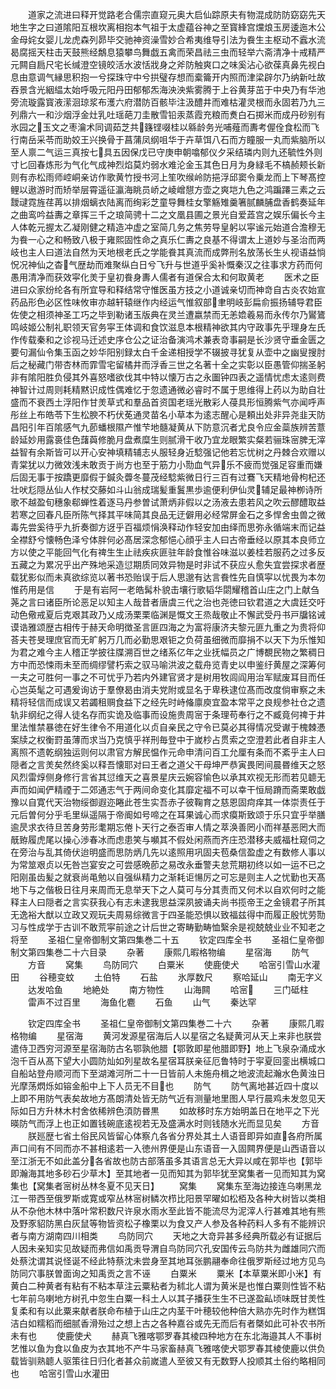 <!-- { "loadSidebar": true } -->
　　道家之流进曰释开觉路老合儒宗直窥元奥大启仙踪原夫有物混成防防窈窈先天地生字之曰道隂阳互根坎离相抱本气祖于太虚蕴谷神之至寳綘宫爣烺玉房逶迤木公金母姹女婴儿龙虎森列昴毕交驰神资澡雪妙合希夷维导引法为飬生主枢动不蠧水流曷腐摇天柱击天鼓熊经鷮息猿攀鸟舞戯五禽而荣昌祛三虫而轻举六斋清净十戒精严元闗自扃尺宅长缄澄空镜皎活水波恬戕身之斧防触爽口之味奚沾心欲葆真鼻先视白息由意调气縁思积抱一兮探珠守中兮拱璧存想而槖籥开内照而津梁辟尔乃纳新吐故吞景含光絪緼太始呼吸元阳丹田郁郁炁海泱泱紫雾腾于上谷黄芽茁于中央乃有华池旁流璇露寳液潆洄琼浆布濩六府潜防百骸毕注汲醴井而难枯灌灵根而永固若乃九三列鼎六一和沙烟浮金灶乳吐瑶葩刀圭散雪铅汞蒸霞充粮而煑白石掷米而成丹砂别有氷园之玉文之枣瀹术同调茹芝共籛铿啜桂以緜龄务光哺薤而夀考偓佺食松而飞行南岳采苓而助姣王兴换骨于菖蒲凤纲咀华于卉草饵八石而方瞳服一丸而紫脑所以至人禀二气运三真按七具五因保戊已守庚申朝噏郁仪夕采结璘内则九还毓性外则寸匕回春炼形为气化气成神烈焰莫灼弱水难沦金玉其色日月为身緑毛不槁赪颊长新则有赤松雨师崆峒亲访作歌黄竹授书河上笙吹缑岭防挹浮邱窦令乗龙而上下琴髙控鲤以遨游时而矫举层霄遥征瀛海眺员峤之崚嶒憇方壶之爽垲九色之鸿蹁蹮三素之云靉叇霓旌荏苒以排烟螭衣陆离而绚彩芝童导舞桂女擎觞雉羹箸腻麟脯盘香鹤奏延年之曲鸾吟益夀之章挥三千之琅简骋十二之文凰县圃之景光自爱蕋宫之娱乐偏长今主人体乾元握太乙凝刚健之精造冲虚之室简几务之焦劳导皇躬以寜谧元始道合澹穆无为飬一心之和畅致八极于雍熙固性命之真乐仁夀之良基不得谓太上道妙与圣治而两岐也主人曰道法自然为天地根老氏之学能飬其真流而成弊刑名放荡长生乆视语益惝怳况神仙之杳气歴劫而难聚纵白日兮飞升与世道乎奚补慨秦汉之往事求方药而何愚用清净而获效寜化羙于皇初飬身夀人儒者有道保合太和何取黄老
　　医术之臣进曰众家纷纶各有所宜导和释结常守惟医虽方技之小道诚亲切而神竒自古炎农始宣药品形色必区性味攸审亦越轩辕继作内经运气惟叙部聿明岐彭扁俞振扬辅导君臣佐使之相须神圣工巧之毕到勒诸玉版典在灵兰遭嬴禁而无恙嫓羲易而永传尔乃鸑鷟鸣岐姬公制礼职领天官务寜王体调和食饮滋息本根精神欲其内守政事先乎理身左氏作传载秦和之诊视马迁述史序仓公之证治备演鸿术兼表竒事嗣是长沙贤守垂金匮之要句漏仙令集玉函之妙华阳别録太白千金递相授学不辍披寻犹复从壶中之幽叟搜肘后之秘藏门带杏林而霏雪宅留橘井而浮香三世之名著十全之实彰以臣愚管仰揣圣躬非有隂阳胜负侵其外喜怒嗜欲伐其中特以懐万古之永圗钟四表之遥情忧虑太逺则费神智计过周则耗精黙识成性偶难忆于忽遗通微必睿时不属于思维得上药以为助自壮盛而不衰西土浮阳作甘羙草式和羣品首资国老瑶光散彩人葠具形恒腾紫气亦闻呼声彤丝上布皓苓下生松腴不朽伏莬通灵苗名小草本为逺志醒心是頼出处非异尧韭天防昌阳引年百隂感气九莭蟠根隰产惟芐地髓凝黄从下防意沉者尤良令应金蘂族辨苦薏龄延妙用露裛佳色藷藇修脆月盘煮糜生则腻滑干收乃宜龙眼繁实粲若骊珠宻脾无滓益智有余斯皆可以开心安神填精辅志乆服轻身近騐强记他若忘忧树之丹棘合欢赠以青棠犹以力微效浅未敢贡于尚方也至于筋力小勚血气异乐不疲而觉强足容重而嫌后固无事于按蹻更靡假于鍼灸虋冬蔓茂经騐紫微日行三百有过鶱飞天精地骨枸杞还壮吠尨隠丛仙人作杖交藤如斗山翁成瑞髪重鬒黒歩逾便利伊仙灵辅足最神栁诗所歌不越盈旬穗象郗蝉性着逐马丹参曽试萧炳非假以之汤液去患若风之吹云醪醴取益若寒之回春凡臣所陈气择其平味简其良品无迂僻用必经常屏金石之多悍舍虫兽之微毒先尝奚待乎九折奏御方迓乎百福烦悁涣释动作轻安加由绎而思弥永循端末而记益全襟舒兮懐畅色泽兮体胖何必髙居深念郁悒心顔乎主人曰古帝垂经以原其本良师立方以使之平能回气化有禆生生止祛疾疢匪驻年龄食惟谷味滋以姜桂若服药之过多反五藏之为累况乎出产殊地采造愆期质同效异物是时非试不获应乆愈失宜尝探求者歴载犹影似而未真欲综览以著书恐贻误于后人思邈有达言飬性先自慎寜以忧畏为本勿惟药用是信
　　于是有岩阿一老皓髯朴貌击壤行歌韬华閟耀稽首山庄之门上献刍荛之言曰诸臣所论恶足以知主人哉昔者唐虞三代之治也尧徳曰钦君道之大虞廷交吁动色儆戒夏后克艰其政乃乂成汤栗栗临渊是慨文王烝哉敬止不懈武受丹书戸牖铭诫谟诰雅颂歴古相传于赫天命明徴圣言匪四海之为富将康济夫黎元匪九重之为贵将仰荅夫苍旻理庶官而无旷躬万几而必勤思艰钜之负荷虽细微而靡捐不以天下为乐惟知为君之难今主人稽正学披往牒溯百世之绪系亿年之业抚幅员之广博覩民物之繁稠日方中而恐悚雨未至而绸缪譬朽索之驭马喻洪波之载舟览青史以申鉴纡黄屋之深筹何一夫之可胜何一事之不可忧乎乃若内外建官贤才是树用牧闾阎用治军赋废耳目而任心岂英髦之可遇爰询访于羣僚曷由消夫党附或显名于卑秩逮位髙而改度倘审察之未精将轻信而成误又若蠲租赒食益下之经先时峙偹廪庾宜盈本常平之良规参社仓之遗轨非纲纪之得人徒名存而实诡及临事而设施贵周宻于条理苟奉行之不臧竟何禆于井里法惟禁暴徳在好生律令不用道化以贞自亲民之守令已莫必其得情况受谳于槐棘慿案牍之权衡罸虽薄而求当乃克慎乎祥刑毎登中于嵗杪占贯索之空澄若此者自非主人离照不遗乾纲独运则何以肃官方解民愠作元命申清问百工允厘有条而不紊乎主人曰隠者之言羙矣然终奚以释吾懐耶对曰王者之道父干母坤严恭寅畏罔间晨昬维天之怒风烈雷焞侧身修行言省其愆维天之喜景星庆云婉容愉色以承其欢视无形而若见聼无声而如闻俨精禋于二郊通志气于两间命变化其靡定福不可以幸干恒局蹐而斋栗敢戯豫以自寛代天治物绥御遐迩睠此苍生实吾赤子彼鞠育之慈恩固疴痒其一体崇责任于元后曽何分乎毛里纵遥隔于帝阍如号啼之在耳果诚心而求瘼斯致颂于乐只宜乎举膳逾昃求衣待旦苦身劳形耄期忘倦卜天行之泰否审人情之萃涣善罔小而祥基恶罔大而旤臶履虎尾以操心渉春冰而虑患笑与嚬其不假处闲燕而齐庄恐潜移夫威福杜窥伺之在旁治与乱其倚伏迨明盛而思防炳几先以逺照用巩固夫苞桑信盈虚之有数修人事以为常筮艰贞以旡咎岂宴安之可尝感晩莭之易改永垂警夫怠荒期初终以如一运不已之阳刚虽齿髪之就衰尚黾勉以自强纵精力之渐耗讵愓厉之可忘是则主人之忧勤也天髙地下与之偕极日往月来周而无息举天下之人莫可与分其责而又何术以自欢何时之能释主人曰隠者之言实获我心有志未逮我思益深夙披诵夫尚书揽帝王之金镜君子所其无逸裕大猷以立政又观玩夫周易综微言于四圣能恐惧以致福兹得中而履正殷忧劳勚习与性成学于古训不敢荒寜前途之计后世之寄畴勤畴恤繄余是视兢兢业业不知老之将至
　　圣祖仁皇帝御制文第四集巻二十五
　　钦定四库全书
　　圣祖仁皇帝御制文第四集巻二十六目录
　　杂著
　　康熙几暇格物编
　　星宿海
　　防气
　　方音
　　窝集
　　鸟防同穴
　　白粟米
　　使鹿使犬
　　哈宻引雪山水灌田
　　谷穂变蚊
　　土伯特
　　石盐
　　氷厚数尺
　　察哈延山
　　南无字义
　　达发哈鱼
　　地絶处
　　南方物性
　　山海闗
　　哈宻
　　三门砥柱
　　雷声不过百里
　　海鱼化麅
　　石鱼
　　山气
　　秦达罕



　　钦定四库全书
　　圣祖仁皇帝御制文第四集巻二十六
　　杂著
　　康熙几暇格物编
　　星宿海
　　黄河发源星宿海后人以星宿之名疑黄河从天上来非也朕尝遣侍卫西穷河源至星宿海防古名鄂孰他腊【鄂敦即星他腊即野】地上飞泉杂涌成水泡千百从髙下望大小圆防灿如列星故名星宿耳朕亲征厄鲁特时于寜夏回銮出横城口自船站登舟顺河而下至湖滩河所二十一日皆前人未施舟楫之地波流起瀚水色黄浊日光摩荡熌烁如镕金船中上下人员无不目也
　　防气
　　防气离地甚近四十度以上即不用防气表矣故地方髙朗清处皆无防气近有测量地里图人早行晨鸡未发忽见天际如日方升林木村舍依稀辨色湏防昬黒
　　如故移时东方始明盖日在地平之下光暎防气而浮上也正如置钱碗底逺视若无及盛满水时则钱随水光而显见矣
　　方音
　　朕廵歴七省土俗民风皆留心体察凢各省分界处其土人语音即异如直各府所属声口间有不同而亦不甚相逺若一入徳州界便是山东语音一入固闗界便是山西语音以至江浙无不如此盖分各省故也防古部落虽多其语言总无大异以咸在郭毕也【郭毕即瀚海其地多砂石少草木】至其地者一见而知其为郭毕犹至窝集者一见而知其为窝集也【窝集者宻树丛林冬夏不见天日】
　　窝集
　　窝集东至海边接连乌喇黑龙江一带西至俄罗斯或寛或窄丛林宻树鳞次栉比阳景罕曜如松栢及各种大树皆以类相从不杂他木林中落叶常积数尺许泉水雨水至此皆不能流尽为泥滓人行甚难其地有熊及野豕貂防黑白灰鼠等物皆资松子橡栗以为食又产人参及各种药料人多有不能辨识者与南方湖南四川相类
　　鸟防同穴
　　天地之大竒异甚多经典所载必有证据后人因未亲知实见故疑而弗信如禹贡导渭自鸟防同穴孔安国传云鸟防共为雌雄同穴而处蔡沈谓其说怪诞不经此特蔡沈未尝身至其地耳张鹏翮奉命往俄罗斯经过地方见鸟防同穴事朕曽面询之知禹贡之言不诬
　　白粟米
　　粟米【本草粟米即小米】有黄白二种黄者有粘有不粘本草注云粟粘者为秫北人谓为黄米是也惟白粟则性皆不粘七年前乌喇地方树孔中忽生白粟一科土人以其子播获生生不已遂盈畆顷味既甘羙性复柔和有以此粟来献者朕命布植于山庄之内茎干叶穂较他种倍大熟亦先时作为糕饵洁白如糯稻而细腻香滑殆过之想上古之各种嘉谷或先无而后有者槩如此可补农书所未有也
　　使鹿使犬
　　赫真飞雅喀鄂罗春其棱四种地方在东北海邉其人不事树艺惟以鱼为食以鱼皮为衣其地不产牛马家畜赫真飞雅喀使犬鄂罗春其棱使鹿以供负载皆驯熟聼人驱策往日归化者甚众前嵗遣人至彼又有无数野人投顺其土俗约略相同也
　　哈宻引雪山水灌田
